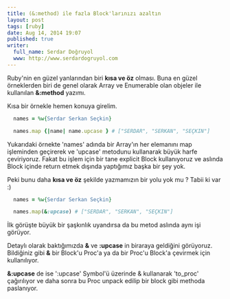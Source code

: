 ```yaml
---
title: (&:method) ile fazla Block'larınızı azaltın
layout: post
tags: [ruby]
date: Aug 14, 2014 19:07
published: true
writer:
  full_name: Serdar Doğruyol
  www: http://www.serdardogruyol.com
---
```


Ruby'nin en güzel yanlarından biri **kısa ve öz** olması. Buna en güzel örneklerden biri de
genel olarak Array ve Enumerable olan objeler ile kullanılan **&:method** yazımı.

Kısa bir örnekle hemen konuya girelim.

  ```ruby
    names = %w{Serdar Serkan Seçkin}

    names.map {|name| name.upcase } # ["SERDAR", "SERKAN", "SEÇKIN"]
  ```

Yukarıdaki örnekte 'names' adında bir Array'ın her elemanını map işleminden
geçirerek ve 'upcase' metodunu kullanarak büyük harfe çeviriyoruz. Fakat bu işlem için
bir tane explicit Block kullanıyoruz ve aslında Block içinde return etmek dışında yaptığımız başka bir şey yok.

Peki bunu daha **kısa ve öz** şekilde yazmamızın bir yolu yok mu ?
Tabii ki var :)

  ```ruby
    names = %w{Serdar Serkan Seçkin}

    names.map(&:upcase) # ["SERDAR", "SERKAN", "SEÇKIN"]
  ```
İlk görüşte büyük bir şaşkınlık uyandırsa da bu metod aslında aynı işi görüyor.

Detaylı olarak baktığımızda **&** ve **:upcase** in biraraya geldiğini görüyoruz.
Bildiğiniz gibi **&** bir Block'u Proc'a ya da bir Proc'u Block'a çevirmek için kullanılıyor.

**&:upcase** de ise ':upcase' Symbol'ü üzerinde & kullanarak 'to_proc' çağırılıyor ve daha sonra
bu Proc unpack edilip bir block gibi methoda paslanıyor.
